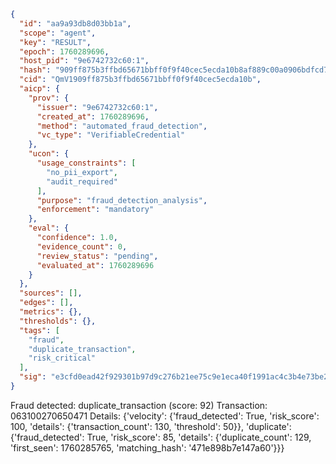 ```json
{
  "id": "aa9a93db8d03bb1a",
  "scope": "agent",
  "key": "RESULT",
  "epoch": 1760289696,
  "host_pid": "9e6742732c60:1",
  "hash": "909ff875b3ffbd65671bbff0f9f40cec5ecda10b8af889c00a0906bdfcd7d2a1",
  "cid": "QmV1909ff875b3ffbd65671bbff0f9f40cec5ecda10b",
  "aicp": {
    "prov": {
      "issuer": "9e6742732c60:1",
      "created_at": 1760289696,
      "method": "automated_fraud_detection",
      "vc_type": "VerifiableCredential"
    },
    "ucon": {
      "usage_constraints": [
        "no_pii_export",
        "audit_required"
      ],
      "purpose": "fraud_detection_analysis",
      "enforcement": "mandatory"
    },
    "eval": {
      "confidence": 1.0,
      "evidence_count": 0,
      "review_status": "pending",
      "evaluated_at": 1760289696
    }
  },
  "sources": [],
  "edges": [],
  "metrics": {},
  "thresholds": {},
  "tags": [
    "fraud",
    "duplicate_transaction",
    "risk_critical"
  ],
  "sig": "e3cfd0ead42f929301b97d9c276b21ee75c9e1eca40f1991ac4c3b4e73be21a1"
}
```

Fraud detected: duplicate_transaction (score: 92)
Transaction: 063100270650471
Details: {'velocity': {'fraud_detected': True, 'risk_score': 100, 'details': {'transaction_count': 130, 'threshold': 50}}, 'duplicate': {'fraud_detected': True, 'risk_score': 85, 'details': {'duplicate_count': 129, 'first_seen': 1760285765, 'matching_hash': '471e898b7e147a60'}}}
